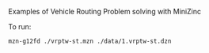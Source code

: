 Examples of Vehicle Routing Problem solving with MiniZinc

To run:

```
mzn-g12fd ./vrptw-st.mzn ./data/1.vrptw-st.dzn
```
